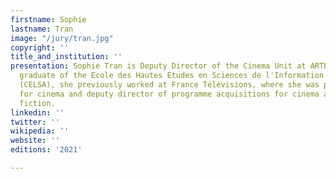 ```yaml
---
firstname: Sophie
lastname: Tran
image: "/jury/tran.jpg"
copyright: ''
title_and_institution: ''
presentation: Sophie Tran is Deputy Director of the Cinema Unit at ARTE France. A
  graduate of the Ecole des Hautes Etudes en Sciences de l'Information et de la Communication
  (CELSA), she previously worked at France Télévisions, where she was programme advisor
  for cinema and deputy director of programme acquisitions for cinema and foreign
  fiction.
linkedin: ''
twitter: ''
wikipedia: ''
website: ''
editions: '2021'

---
```

